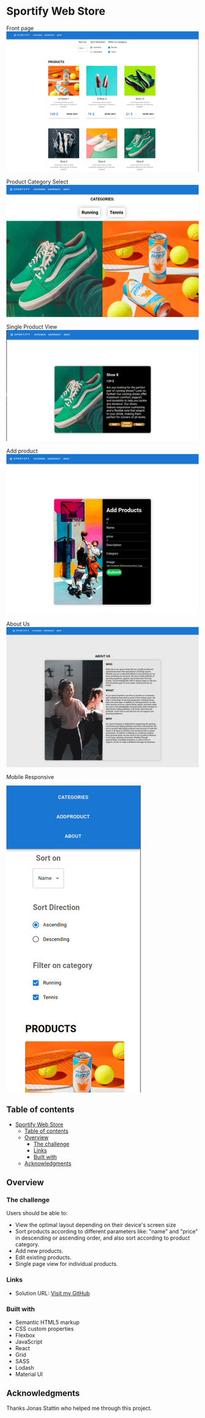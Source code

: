 # Sportify Web Store

Front page
![](./public/assets/screen_6.png)

Product Category Select
![](./public/assets/screen_3.png)

Single Product View
![](./public/assets/screen_2.png)

Add product
![](./public/assets/screen_4.png)

About Us
![](./public/assets/screen_5.png)

Mobile Responsive

![](./public/assets/screen_7.png)

## Table of contents

- [Sportify Web Store](#sportify-web-store)
  - [Table of contents](#table-of-contents)
  - [Overview](#overview)
    - [The challenge](#the-challenge)
    - [Links](#links)
    - [Built with](#built-with)
  - [Acknowledgments](#acknowledgments)

## Overview

### The challenge

Users should be able to:

- View the optimal layout depending on their device's screen size
- Sort products according to different parameters like: "name" and "price" in descending or ascending order, and also sort according to product category.
- Add new products.
- Edit existing products.
- Single page view for individual products.

### Links

- Solution URL: [Visit my GitHub](https://github.com/AlexanderWiklow/React-Project-Sports-Items-Web-Store)
<!-- - Live Site URL: [Visit this live project](https://alexanderwiklow.github.io/Project-Landing-Page/product-list-page.html) -->

<!-- ## My process -->

### Built with

- Semantic HTML5 markup
- CSS custom properties
- Flexbox
- JavaScript
- React
- Grid
- SASS
- Lodash
- Material UI

<!-- ### Continued development -->

<!-- ## Author

- Website - [Alexander Wiklöw](https://github.com/AlexanderWiklow/Project-Landing-Page) -->

## Acknowledgments

Thanks Jonas Stattin who helped me through this project.
